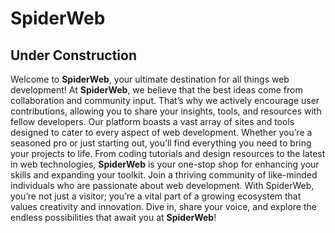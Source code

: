 # SpiderWeb
## Under Construction

Welcome to **SpiderWeb**, your ultimate destination for all things web development! At **SpiderWeb**, we believe that the best ideas come from collaboration and community input. That’s why we actively encourage user contributions, allowing you to share your insights, tools, and resources with fellow developers. Our platform boasts a vast array of sites and tools designed to cater to every aspect of web development. Whether you’re a seasoned pro or just starting out, you’ll find everything you need to bring your projects to life. From coding tutorials and design resources to the latest in web technologies, **SpiderWeb** is your one-stop shop for enhancing your skills and expanding your toolkit. Join a thriving community of like-minded individuals who are passionate about web development. With SpiderWeb, you’re not just a visitor; you’re a vital part of a growing ecosystem that values creativity and innovation. Dive in, share your voice, and explore the endless possibilities that await you at **SpiderWeb**!
